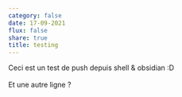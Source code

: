 ```yaml
---
category: false
date: 17-09-2021
flux: false
share: true
title: testing
---
```


Ceci est un test de push depuis shell & obsidian :D  
$~$  
Et une autre ligne ?